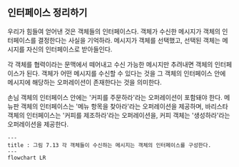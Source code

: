 ## 인터페이스 정리하기
우리가 힘들여 얻어낸 것은 객체들의 인터페이스다. 객체가 수신한 메시지가 객체의 인터페이스를 결정한다는 사실을 기억하라. 메시지가 객체를 선택했고, 선택된 객체는 메시지를 자신의 인터페이스로 받아들인다.

각 객체를 협력이라는 문맥에서 떼어내고 수신 가능한 메시지만 추려내면 객체의 인터페이스가 된다. 객체가 어떤 메시지를 수신할 수 있다는 것을 그 객체의 인터페이스 안에 메시지에 해당하는 오퍼레이션이 존재한다는 것을 의미한다.

손님 객체의 인터페이스 안에는 '커피를 주문하라'라는 오퍼레이션이 포함돼야 한다. 메뉴판 객체의 인터페이스는 '메뉴 항목을 찾아라'라는 오퍼레이션을 제공하며, 바리스타 객체의 인터페이스는 '커피를 제조하라'라는 오퍼레이션을, 커피 객체는 '생성하라'라는 오퍼레이션을 제공한다.

```mermaid
---
title : 그림 7.13 각 객체들이 수신하는 메시지는 객체의 인터페이스를 구성한다.
---
flowchart LR
	
```